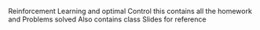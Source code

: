 Reinforcement Learning and optimal Control 
this contains all the homework and Problems solved
Also contains class Slides for reference 

